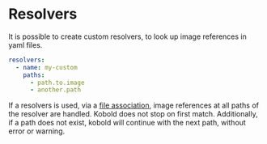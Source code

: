 # Resolvers

It is possible to create custom resolvers, to look up image references in yaml
files.

```yaml
resolvers:
  - name: my-custom
    paths:
      - path.to.image
      - another.path
```

If a resolvers is used, via a [file association](./file-associations.md), image
references at all paths of the resolver are handled. Kobold does not stop on
first match. Additionally, if a path does not exist, kobold will continue with
the next path, without error or warning.
